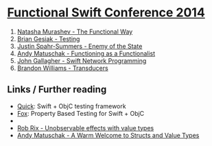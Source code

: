 [Functional Swift Conference 2014](http://2014.funswiftconf.com/)
==============================================================

1. [Natasha Murashev - The Functional Way](https://github.com/benzguo/FuncSwiftConf2014/blob/master/1-TheFunctionalWay.md)
2. [Brian Gesiak - Testing](https://github.com/benzguo/FuncSwiftConf2014/blob/master/2-Testing.md)
3. [Justin Spahr-Summers - Enemy of the State](https://github.com/benzguo/FuncSwiftConf2014/blob/master/3-EnemyOfTheState.md)
4. [Andy Matuschak - Functioning as a Functionalist](https://github.com/benzguo/FuncSwiftConf2014/blob/master/4-FunctioningAsAFunctionalist.md)
5. [John Gallagher - Swift Network Programming](https://github.com/benzguo/FuncSwiftConf2014/blob/master/5-SwiftNetworkProgramming.md)
6. [Brandon Williams - Transducers](https://github.com/benzguo/FuncSwiftConf2014/blob/master/6-Transducers.md)


## Links / Further reading
- [Quick](https://github.com/Quick/Quick): Swift + ObjC testing framework
- [Fox](https://github.com/jeffh/Fox): Property Based Testing for Swift + ObjC
- 
- [Rob Rix - Unobservable effects with value types](http://intersections.tumblr.com/post/99634084704/unobservable-effects-with-value-types)
- [Andy Matuschak - A Warm Welcome to Structs and Value Types](http://www.objc.io/issue-16/swift-classes-vs-structs.html)

